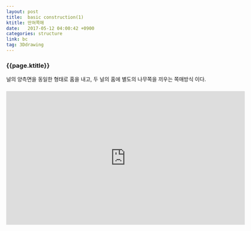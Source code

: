 ```yaml
---
layout: post
title:  basic construction(1)
ktitle: 딴혀쪽매
date:   2017-05-12 04:00:42 +0900
categories: structure
link: bc
tag: 3Ddrawing
---
```


<div style="width:900px; margin:0px auto">

<h3>
	{{page.ktitle}}
</h3>

<p style="line-height: 160%">널의 양측면을 동일한 형태로 홈을 내고, 두 널의 홈에 별도의 나무쪽을 끼우는 쪽매방식
이다.</p>	
</div>	

<div style="text-align:center; margin:20px 0px 30px 0px; display: block;">
<iframe width="640" height="360" src="https://www.youtube.com/embed/jyN8yEN0Im8?autoplay=1&rel=0" frameborder="0" gesture="media" allow="encrypted-media" allowfullscreen></iframe>
</div>
